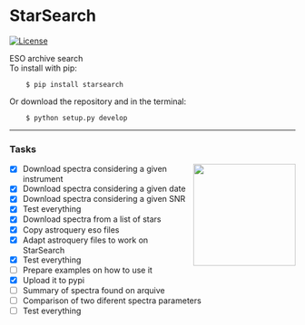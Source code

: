 
# StarSearch
[![License](https://img.shields.io/badge/license-MIT-blue.svg)](https://github.com/jdavidrcamacho/tedi/blob/master/LICENSE)

ESO archive search\
To install with pip:

        $ pip install starsearch

Or download the repository and in the terminal:

        $ python setup.py develop


----------
### Tasks

<img align="right" width="180" height="180" src="https://i.imgur.com/yhIts2Y.png">

- [x] Download spectra considering a given instrument
- [x] Download spectra considering a given date
- [x] Download spectra considering a given SNR
- [x] Test everything
- [x] Download spectra from a list of stars
- [x] Copy astroquery eso files 
- [x] Adapt astroquery files to work on StarSearch
- [x] Test everything
- [ ] Prepare examples on how to use it
- [x] Upload it to pypi
- [ ] Summary of spectra found on arquive
- [ ] Comparison of two diferent spectra parameters
- [ ] Test everything
